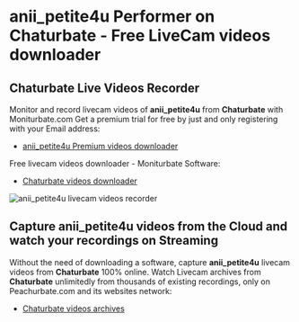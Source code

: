 # anii_petite4u Performer on Chaturbate - Free LiveCam videos downloader

## Chaturbate Live Videos Recorder

Monitor and record livecam videos of **anii_petite4u** from **Chaturbate** with Moniturbate.com
Get a premium trial for free by just and only registering with your Email address:
* [anii_petite4u Premium videos downloader](https://moniturbate.com/request-demo-licence-key.html)

Free livecam videos downloader - Moniturbate Software:
* [Chaturbate videos downloader](https://moniturbate.com/moniturbate-download-software.html)

![anii_petite4u livecam videos recorder](https://peachurnet.com/templates/moniturbate-software.png)


## Capture anii_petite4u videos from the Cloud and watch your recordings on Streaming

Without the need of downloading a software, capture **anii_petite4u** livecam videos from **Chaturbate** 100% online.
Watch Livecam archives from **Chaturbate** unlimitedly from thousands of existing recordings, only on Peachurbate.com and its websites network:
* [Chaturbate videos archives](https://peachurnet.com/)